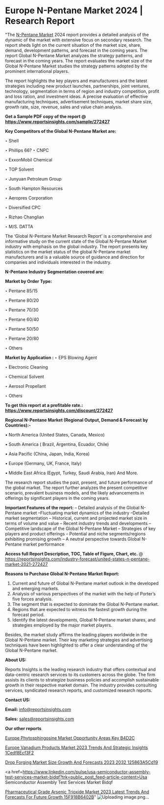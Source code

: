 # Europe N-Pentane Market 2024 | Research Report

"The <a href=https://www.reportsinsights.com/sample/272427>N-Pentane Market</a> 2024 report provides a detailed analysis of the dynamic of the market with extensive focus on secondary research. The report sheds light on the current situation of the market size, share, demand, development patterns, and forecast in the coming years. The report Global N-Pentane Market analyzes the strategy patterns, and forecast in the coming years. The report evaluates the market size of the Global N-Pentane Market studies the strategy patterns adopted by the prominent international players.

The report highlights the key players and manufacturers and the latest strategies including new product launches, partnerships, joint ventures, technology, segmentation in terms of region and industry competition, profit and loss ration, and investment ideas. A precise evaluation of effective manufacturing techniques, advertisement techniques, market share size, growth rate, size, revenue, sales and value chain analysis.

<strong>Get a Sample PDF copy of the report @ <a href=https://www.reportsinsights.com/sample/272427 style=color:#0000ff;>https://www.reportsinsights.com/sample/272427</a></strong>

<strong>Key Competitors of the Global N-Pentane Market are:</strong>

‣ Shell

‣ Phillips 66?
‣ CNPC

‣ ExxonMobil Chemical

‣ TOP Solvent

‣ Junyuan Petroleum Group

‣ South Hampton Resources

‣ Aeropres Corporation

‣ Diversified CPC

‣ Rizhao Changlian

‣ M/S. DATTA

The ‘Global N-Pentane Market Research Report’ is a comprehensive and informative study on the current state of the Global N-Pentane Market industry with emphasis on the global industry. The report presents key statistics on the market status of the global N-Pentane market manufacturers and is a valuable source of guidance and direction for companies and individuals interested in the industry.

<strong>N-Pentane Industry Segmentation covered are:</strong>

<strong>Market by Order Type: </strong>

‣ Pentane 85/15

‣ Pentane 80/20

‣ Pentane 70/30

‣ Pentane 60/40

‣ Pentane 50/50

‣ Pentane 20/80

‣ Others

<strong>Market by Application :</strong>
 ‣ EPS Blowing Agent

‣ Electronic Cleaning

‣ Chemical Solvent

‣ Aerosol Propellant

‣ Others

<strong>To get this report at a profitable rate.: <a href=https://www.reportsinsights.com/discount/272427 style=color:#0000ff;>https://www.reportsinsights.com/discount/272427</a></strong>

<strong>Regional N-Pentane Market (Regional Output, Demand &amp; Forecast by Countries):-</strong>

• North America (United States, Canada, Mexico)

• South America ( Brazil, Argentina, Ecuador, Chile)

• Asia Pacific (China, Japan, India, Korea)

• Europe (Germany, UK, France, Italy)

• Middle East Africa (Egypt, Turkey, Saudi Arabia, Iran) And More.

The research report studies the past, present, and future performance of the global market. The report further analyzes the present competitive scenario, prevalent business models, and the likely advancements in offerings by significant players in the coming years.

<strong>Important Features of the report:</strong>
– Detailed analysis of the Global N-Pentane market
–Fluctuating market dynamics of the industry
–Detailed market segmentation
– Historical, current and projected market size in terms of volume and value
– Recent industry trends and developments
– Competitive landscape of the Global N-Pentane Market
– Strategies of key players and product offerings
– Potential and niche segments/regions exhibiting promising growth
– A neutral perspective towards Global N-Pentane market performance

<strong>Access full Report Description, TOC, Table of Figure, Chart, etc. </strong>@   <a href=https://reportsinsights.com/industry-forecast/united-states-n-pentane-market-2021-272427 style=color:#0000ff;>https://reportsinsights.com/industry-forecast/united-states-n-pentane-market-2021-272427</a>

<strong>Reasons to Purchase Global N-Pentane Market Report:</strong>
1. Current and future of Global N-Pentane market outlook in the developed and emerging markets.
2. Analysis of various perspectives of the market with the help of Porter’s five forces analysis.
3. The segment that is expected to dominate the Global N-Pentane market.
4. Regions that are expected to witness the fastest growth during the forecast period.
5. Identify the latest developments, Global N-Pentane market shares, and strategies employed by the major market players.

Besides, the market study affirms the leading players worldwide in the Global N-Pentane market. Their key marketing strategies and advertising techniques have been highlighted to offer a clear understanding of the Global N-Pentane market.

<strong><strong>About US</strong>:</strong>

Reports Insights is the leading research industry that offers contextual and data-centric research services to its customers across the globe. The firm assists its clients to strategize business policies and accomplish sustainable growth in their respective market domain. The industry provides consulting services, syndicated research reports, and customized research reports.

<strong>Contact US:</strong>

<p class=><b>Email:</b> <a href=mailto:info@reportsinsights.com>info@reportsinsights.com</a></p>
<p class=><b>Sales:</b> <a href=mailto:sales@reportsinsights.com>sales@reportsinsights.com</a></p>

<strong>Our other reports</strong>

<a href=https://www.linkedin.com/pulse/europe-phytosphingosine-market-opportunity-areas-key-b4d2c/>Europe Phytosphingosine Market Opportunity Areas Key B4D2C</a>

<a href=https://medium.com/@achalwankhede15/europe-vanadium-products-market-2023-trends-and-strategic-insights-1cedf8ecf3f2>Europe Vanadium Products Market 2023 Trends And Strategic Insights 1Cedf8Ecf3F2</a>

<a href=https://medium.com/@reportsinsights.aj/drop-forging-market-size-growth-and-forecasts-2023-2032-125863a5cd19>Drop Forging Market Size Growth And Forecasts 2023 2032 125863A5Cd19</a>

<a href=https://www.linkedin.com/pulse/usa-semiconductor-assembly-test-services-market-bidqf?trk=public_post_feed-article-content>Usa Semiconductor Assembly Test Services Market Bidqf</a>

<a href=https://medium.com/@aneetapatil1234/pharmaceutical-grade-arsenic-trioxide-market-2023-latest-trends-and-forecasts-for-future-growth-15f918b6402b>Pharmaceutical Grade Arsenic Trioxide Market 2023 Latest Trends And Forecasts For Future Growth 15F918B6402B</a>"
![Uploading image.png…]()
